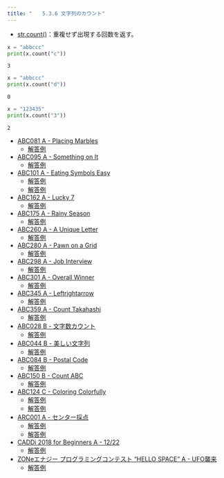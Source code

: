 ```yaml
---
title: "　　5.3.6 文字列のカウント"
---
```


* [str.count()](https://docs.python.org/ja/3/library/stdtypes.html#str.count)：重複せず出現する回数を返す。

```python:サンプルコード：sample_266.py
x = "abbccc"
print(x.count("c"))
```

```text:実行結果
3
```

```python:サンプルコード：sample_267.py
x = "abbccc"
print(x.count("d"))
```

```text:実行結果
0
```

```python:サンプルコード：sample_268.py
x = "123435"
print(x.count("3"))
```

```text:実行結果
2
```

- [ABC081 A - Placing Marbles](https://atcoder.jp/contests/abc081/tasks/abc081_a)
    - [解答例](https://atcoder.jp/contests/abc081/submissions/15311602)
- [ABC095 A - Something on It](https://atcoder.jp/contests/abc095/tasks/abc095_a)
    - [解答例](https://atcoder.jp/contests/abc095/submissions/17503315)
- [ABC101 A - Eating Symbols Easy](https://atcoder.jp/contests/abc101/tasks/abc101_a)
    - [解答例](https://atcoder.jp/contests/abc101/submissions/17503383)
    - [解答例](https://atcoder.jp/contests/abc101/submissions/17503370)
- [ABC162 A - Lucky 7](https://atcoder.jp/contests/abc162/tasks/abc162_a)
    - [解答例](https://atcoder.jp/contests/abc162/submissions/17503433)
- [ABC175 A - Rainy Season](https://atcoder.jp/contests/abc175/tasks/abc175_a)
    - [解答例](https://atcoder.jp/contests/abc175/submissions/17425207)
- [ABC260 A - A Unique Letter](https://atcoder.jp/contests/abc260/tasks/abc260_a)
    - [解答例](https://atcoder.jp/contests/abc260/submissions/33481544)
- [ABC280 A - Pawn on a Grid](https://atcoder.jp/contests/abc280/tasks/abc280_a)
    - [解答例](https://atcoder.jp/contests/abc280/submissions/37002623)
- [ABC298 A - Job Interview](https://atcoder.jp/contests/abc298/tasks/abc298_a)
    - [解答例](https://atcoder.jp/contests/abc298/submissions/40677762)
- [ABC301 A - Overall Winner](https://atcoder.jp/contests/abc301/tasks/abc301_a)
    - [解答例](https://atcoder.jp/contests/abc301/submissions/41462130)
- [ABC345 A - Leftrightarrow](https://atcoder.jp/contests/abc345/tasks/abc345_a)
    - [解答例](https://atcoder.jp/contests/abc345/submissions/51400954)
- [ABC359 A - Count Takahashi](https://atcoder.jp/contests/abc359/tasks/abc359_a)
    - [解答例](https://atcoder.jp/contests/abc359/submissions/55100672)
- [ABC028 B - 文字数カウント](https://atcoder.jp/contests/abc028/tasks/abc028_b)
    - [解答例](https://atcoder.jp/contests/abc028/submissions/14658911)
- [ABC044 B - 美しい文字列](https://atcoder.jp/contests/abc044/tasks/abc044_b)
    - [解答例](https://atcoder.jp/contests/abc044/submissions/17503551)
- [ABC084 B - Postal Code](https://atcoder.jp/contests/abc084/tasks/abc084_b)
    - [解答例](https://atcoder.jp/contests/abc084/submissions/17503593)
- [ABC150 B - Count ABC](https://atcoder.jp/contests/abc150/tasks/abc150_b)
    - [解答例](https://atcoder.jp/contests/abc150/submissions/17503626)
- [ABC124 C - Coloring Colorfully](https://atcoder.jp/contests/abc124/tasks/abc124_c)
    - [解答例](https://atcoder.jp/contests/abc124/submissions/17503775)
    - [解答例](https://atcoder.jp/contests/abc124/submissions/17503800)
- [ARC001 A - センター採点](https://atcoder.jp/contests/arc001/tasks/arc001_1)
    - [解答例](https://atcoder.jp/contests/arc001/submissions/17503894)
    - [解答例](https://atcoder.jp/contests/arc001/submissions/17771461)
- [CADDi 2018 for Beginners A - 12/22](https://atcoder.jp/contests/caddi2018b/tasks/caddi2018b_a)
    - [解答例](https://atcoder.jp/contests/caddi2018b/submissions/17503923)
- [ZONeエナジー プログラミングコンテスト “HELLO SPACE” A - UFO襲来](https://atcoder.jp/contests/zone2021/tasks/zone2021_a)
    - [解答例](https://atcoder.jp/contests/zone2021/submissions/22281043)